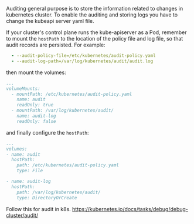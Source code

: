 Auditing general purpose is to store the information related to changes in kubernetes cluster. To enable the auditing and storing logs you have to change the kubeapi server yaml file.

If your cluster's control plane runs the kube-apiserver as a Pod, remember to mount the `hostPath` to the location of the policy file and log file, so that audit records are persisted. For example:

```yaml
  - --audit-policy-file=/etc/kubernetes/audit-policy.yaml
  - --audit-log-path=/var/log/kubernetes/audit/audit.log
```

then mount the volumes:

```yaml
...
volumeMounts:
  - mountPath: /etc/kubernetes/audit-policy.yaml
    name: audit
    readOnly: true
  - mountPath: /var/log/kubernetes/audit/
    name: audit-log
    readOnly: false
```

and finally configure the `hostPath`:

```yaml
...
volumes:
- name: audit
  hostPath:
    path: /etc/kubernetes/audit-policy.yaml
    type: File

- name: audit-log
  hostPath:
    path: /var/log/kubernetes/audit/
    type: DirectoryOrCreate
```


Follow this for audit in k8s.
https://kubernetes.io/docs/tasks/debug/debug-cluster/audit/
